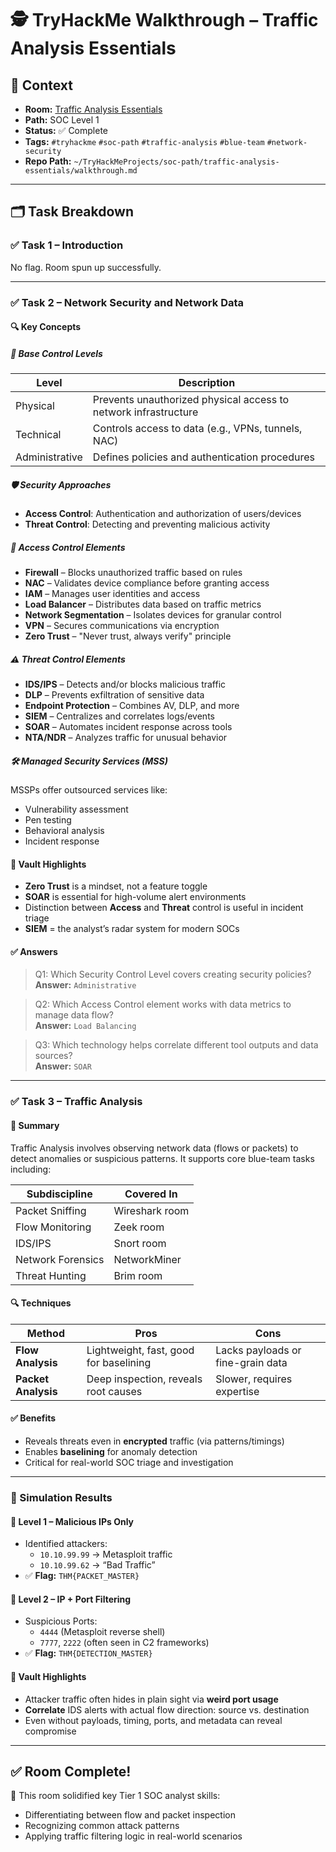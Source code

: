 # 🕵️ TryHackMe Walkthrough – Traffic Analysis Essentials

## 📌 Context
- **Room:** [Traffic Analysis Essentials](https://tryhackme.com/room/trafficanalysisessentials)
- **Path:** SOC Level 1
- **Status:** ✅ Complete
- **Tags:** `#tryhackme` `#soc-path` `#traffic-analysis` `#blue-team` `#network-security`
- **Repo Path:** `~/TryHackMeProjects/soc-path/traffic-analysis-essentials/walkthrough.md`

---

## 🗂️ Task Breakdown

### ✅ Task 1 – Introduction
No flag. Room spun up successfully.

---

### ✅ Task 2 – Network Security and Network Data

#### 🔍 Key Concepts

##### 🧱 Base Control Levels

| Level          | Description                                                                 |
|----------------|-----------------------------------------------------------------------------|
| Physical       | Prevents unauthorized physical access to network infrastructure             |
| Technical      | Controls access to data (e.g., VPNs, tunnels, NAC)                          |
| Administrative | Defines policies and authentication procedures                              |

##### 🛡️ Security Approaches

- **Access Control**: Authentication and authorization of users/devices  
- **Threat Control**: Detecting and preventing malicious activity

##### 🔐 Access Control Elements

- **Firewall** – Blocks unauthorized traffic based on rules  
- **NAC** – Validates device compliance before granting access  
- **IAM** – Manages user identities and access  
- **Load Balancer** – Distributes data based on traffic metrics  
- **Network Segmentation** – Isolates devices for granular control  
- **VPN** – Secures communications via encryption  
- **Zero Trust** – "Never trust, always verify" principle

##### ⚠️ Threat Control Elements

- **IDS/IPS** – Detects and/or blocks malicious traffic  
- **DLP** – Prevents exfiltration of sensitive data  
- **Endpoint Protection** – Combines AV, DLP, and more  
- **SIEM** – Centralizes and correlates logs/events  
- **SOAR** – Automates incident response across tools  
- **NTA/NDR** – Analyzes traffic for unusual behavior

##### 🛠 Managed Security Services (MSS)

MSSPs offer outsourced services like:
- Vulnerability assessment
- Pen testing
- Behavioral analysis
- Incident response

#### 🧠 Vault Highlights

- **Zero Trust** is a mindset, not a feature toggle  
- **SOAR** is essential for high-volume alert environments  
- Distinction between **Access** and **Threat** control is useful in incident triage  
- **SIEM** = the analyst’s radar system for modern SOCs

#### ✅ Answers

> Q1: Which Security Control Level covers creating security policies?  
**Answer:** `Administrative`

> Q2: Which Access Control element works with data metrics to manage data flow?  
**Answer:** `Load Balancing`

> Q3: Which technology helps correlate different tool outputs and data sources?  
**Answer:** `SOAR`

---

### ✅ Task 3 – Traffic Analysis

#### 🧠 Summary

Traffic Analysis involves observing network data (flows or packets) to detect anomalies or suspicious patterns. It supports core blue-team tasks including:

| Subdiscipline         | Covered In        |
|------------------------|------------------|
| Packet Sniffing        | Wireshark room   |
| Flow Monitoring        | Zeek room        |
| IDS/IPS                | Snort room       |
| Network Forensics      | NetworkMiner     |
| Threat Hunting         | Brim room        |

#### 🔍 Techniques

| Method          | Pros                                           | Cons                              |
|------------------|--------------------------------------------------|------------------------------------|
| **Flow Analysis**  | Lightweight, fast, good for baselining          | Lacks payloads or fine-grain data  |
| **Packet Analysis**| Deep inspection, reveals root causes            | Slower, requires expertise         |

#### ✅ Benefits

- Reveals threats even in **encrypted** traffic (via patterns/timings)
- Enables **baselining** for anomaly detection
- Critical for real-world SOC triage and investigation

---

### 🧪 Simulation Results

#### 🔐 Level 1 – Malicious IPs Only

- Identified attackers:
  - `10.10.99.99` → Metasploit traffic
  - `10.10.99.62` → “Bad Traffic”
- ✅ **Flag:** `THM{PACKET_MASTER}`

#### 🔐 Level 2 – IP + Port Filtering

- Suspicious Ports:
  - `4444` (Metasploit reverse shell)
  - `7777`, `2222` (often seen in C2 frameworks)
- ✅ **Flag:** `THM{DETECTION_MASTER}`

#### 🧠 Vault Highlights

- Attacker traffic often hides in plain sight via **weird port usage**
- **Correlate** IDS alerts with actual flow direction: source vs. destination
- Even without payloads, timing, ports, and metadata can reveal compromise

---

## ✅ Room Complete!

🔖 This room solidified key Tier 1 SOC analyst skills:
- Differentiating between flow and packet inspection
- Recognizing common attack patterns
- Applying traffic filtering logic in real-world scenarios


